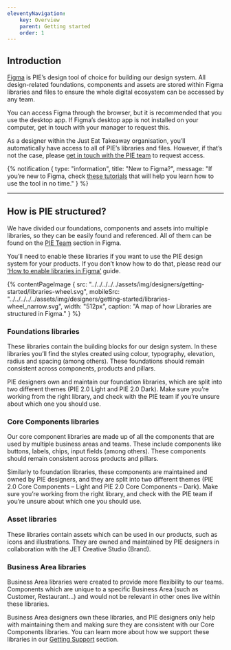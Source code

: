 ```yaml
---
eleventyNavigation:
    key: Overview
    parent: Getting started
    order: 1
---
```


## Introduction

[Figma](https://www.figma.com/ui-design-tool) is PIE’s design tool of choice for building our design system. All design-related foundations, components and assets are stored within Figma libraries and files to ensure the whole digital ecosystem can be accessed by any team.

You can access Figma through the browser, but it is recommended that you use the desktop app. If Figma’s desktop app is not installed on your computer, get in touch with your manager to request this.

As a designer within the Just Eat Takeaway organisation, you’ll automatically have access to all of PIE’s libraries and files. However, if that’s not the case, please [get in touch with the PIE team]() to request access.

{% notification {
type: "information",
title: "New to Figma?",
message: "If you’re new to Figma, check [these tutorials](https://www.figma.com/resources/learn-design/?fuid=1093444461414143879) that will help you learn how to use the tool in no time."
} %}

---

## How is PIE structured?

We have divided our foundations, components and assets into multiple libraries, so they can be easily found and referenced. All of them can be found on the [PIE Team]() section in Figma.

You’ll need to enable these libraries if you want to use the PIE design system for your products. If you don’t know how to do that, please read our [‘How to enable libraries in Figma’]() guide.


{% contentPageImage {
src: "../../../../../assets/img/designers/getting-started/libraries-wheel.svg",
mobileSrc: "../../../../../assets/img/designers/getting-started/libraries-wheel_narrow.svg",
width: "512px",
caption: "A map of how Libraries are structured in Figma."
} %}


### Foundations libraries

These libraries contain the building blocks for our design system. In these libraries you’ll find the styles created using colour, typography, elevation, radius and spacing (among others). These foundations should remain consistent across components, products and pillars.

PIE designers own and maintain our foundation libraries, which are split into two different themes (PIE 2.0 Light and PIE 2.0 Dark). Make sure you’re working from the right library, and check with the PIE team if you’re unsure about which one you should use.

### Core Components libraries

Our core component libraries are made up of all the components that are used by multiple business areas and teams. These include components like buttons, labels, chips, input fields (among others). These components should remain consistent across products and pillars.

Similarly to foundation libraries, these components are maintained and owned by PIE designers, and they are split into two different themes (PIE 2.0 Core Components – Light and PIE 2.0 Core Components – Dark). Make sure you’re working from the right library, and check with the PIE team if you’re unsure about which one you should use.

### Asset libraries

These libraries contain assets which can be used in our products, such as icons and illustrations. They are owned and maintained by PIE designers in collaboration with the JET Creative Studio (Brand).

### Business Area libraries

Business Area libraries were created to provide more flexibility to our teams. Components which are unique to a specific Business Area (such as Customer, Restaurant…) and would not be relevant in other ones live within these libraries.

Business Area designers own these libraries, and PIE designers only help with maintaining them and making sure they are consistent with our Core Components libraries. You can learn more about how we support these libraries in our [Getting Support]() section.